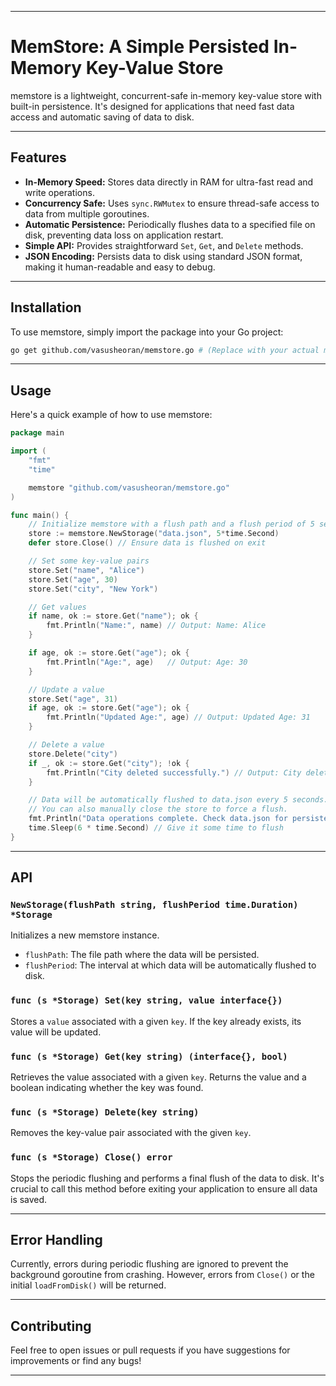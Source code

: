 -----

# **MemStore: A Simple Persisted In-Memory Key-Value Store**

memstore is a lightweight, concurrent-safe in-memory key-value store with built-in persistence. It's designed for applications that need fast data access and automatic saving of data to disk.

-----

## **Features**

* **In-Memory Speed:** Stores data directly in RAM for ultra-fast read and write operations.
* **Concurrency Safe:** Uses `sync.RWMutex` to ensure thread-safe access to data from multiple goroutines.
* **Automatic Persistence:** Periodically flushes data to a specified file on disk, preventing data loss on application restart.
* **Simple API:** Provides straightforward `Set`, `Get`, and `Delete` methods.
* **JSON Encoding:** Persists data to disk using standard JSON format, making it human-readable and easy to debug.

-----

## **Installation**

To use memstore, simply import the package into your Go project:

```bash
go get github.com/vasusheoran/memstore.go # (Replace with your actual module path)
```

-----

## **Usage**

Here's a quick example of how to use memstore:

```go
package main

import (
	"fmt"
	"time"

	memstore "github.com/vasusheoran/memstore.go"
)

func main() {
    // Initialize memstore with a flush path and a flush period of 5 seconds
    store := memstore.NewStorage("data.json", 5*time.Second)
    defer store.Close() // Ensure data is flushed on exit

    // Set some key-value pairs
    store.Set("name", "Alice")
    store.Set("age", 30)
    store.Set("city", "New York")

    // Get values
    if name, ok := store.Get("name"); ok {
        fmt.Println("Name:", name) // Output: Name: Alice
    }

    if age, ok := store.Get("age"); ok {
        fmt.Println("Age:", age)   // Output: Age: 30
    }

    // Update a value
    store.Set("age", 31)
    if age, ok := store.Get("age"); ok {
        fmt.Println("Updated Age:", age) // Output: Updated Age: 31
    }

    // Delete a value
    store.Delete("city")
    if _, ok := store.Get("city"); !ok {
        fmt.Println("City deleted successfully.") // Output: City deleted successfully.
    }

    // Data will be automatically flushed to data.json every 5 seconds.
    // You can also manually close the store to force a flush.
    fmt.Println("Data operations complete. Check data.json for persisted data.")
    time.Sleep(6 * time.Second) // Give it some time to flush
}

```

-----

## **API**

### `NewStorage(flushPath string, flushPeriod time.Duration) *Storage`

Initializes a new memstore instance.

* `flushPath`: The file path where the data will be persisted.
* `flushPeriod`: The interval at which data will be automatically flushed to disk.

### `func (s *Storage) Set(key string, value interface{})`

Stores a `value` associated with a given `key`. If the key already exists, its value will be updated.

### `func (s *Storage) Get(key string) (interface{}, bool)`

Retrieves the value associated with a given `key`. Returns the value and a boolean indicating whether the key was found.

### `func (s *Storage) Delete(key string)`

Removes the key-value pair associated with the given `key`.

### `func (s *Storage) Close() error`

Stops the periodic flushing and performs a final flush of the data to disk. It's crucial to call this method before exiting your application to ensure all data is saved.

-----

## **Error Handling**

Currently, errors during periodic flushing are ignored to prevent the background goroutine from crashing. However, errors from `Close()` or the initial `loadFromDisk()` will be returned.

-----

## **Contributing**

Feel free to open issues or pull requests if you have suggestions for improvements or find any bugs\!

-----